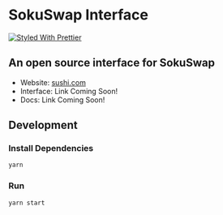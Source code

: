 # SokuSwap Interface

[![Styled With Prettier](https://img.shields.io/badge/code_style-prettier-ff69b4.svg)](https://prettier.io/)

## An open source interface for SokuSwap

-   Website: [sushi.com](https://sokuwap.finance/)
-   Interface: Link Coming Soon!
-   Docs: Link Coming Soon!

## Development

### Install Dependencies

```bash
yarn
```

### Run

```bash
yarn start
```
